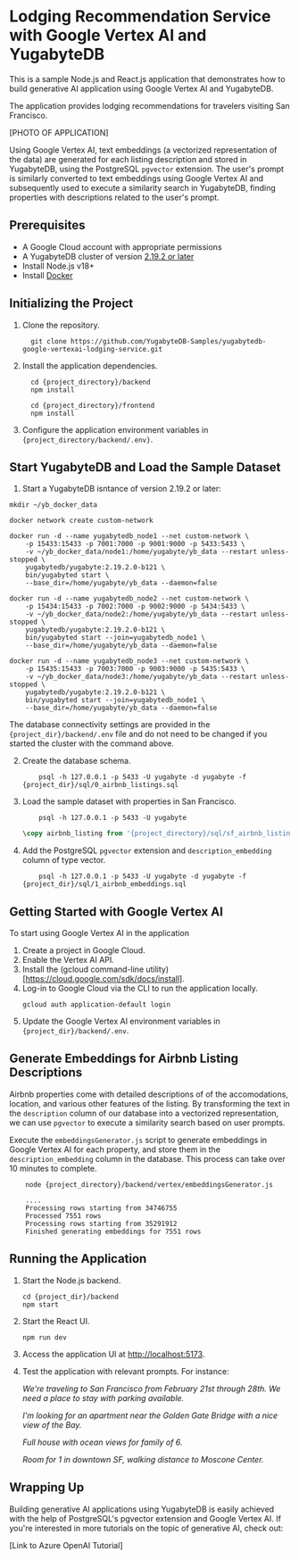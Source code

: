 # Lodging Recommendation Service with Google Vertex AI and YugabyteDB

This is a sample Node.js and React.js application that demonstrates how to build generative AI application using Google Vertex AI and YugabyteDB.

The application provides lodging recommendations for travelers visiting San Francisco.

[PHOTO OF APPLICATION]

Using Google Vertex AI, text embeddings (a vectorized representation of the data) are generated for each listing description and stored in YugabyteDB, using the PostgreSQL `pgvector` extension. The user's prompt is similarly converted to text embeddings using Google Vertex AI and subsequently used to execute a similarity search in YugabyteDB, finding properties with descriptions related to the user's prompt.

## Prerequisites

* A Google Cloud account with appropriate permissions
* A YugabyteDB cluster of version [2.19.2 or later](https://download.yugabyte.com/)
* Install Node.js v18+
* Install [Docker](https://docs.docker.com/get-docker/)

## Initializing the Project

1. Clone the repository.
   ```shell
     git clone https://github.com/YugabyteDB-Samples/yugabytedb-google-vertexai-lodging-service.git
   ```
2. Install the application dependencies.
    ```shell
      cd {project_directory}/backend
      npm install

      cd {project_directory}/frontend
      npm install
    ```
3. Configure the application environment variables in `{project_directory/backend/.env}`.

## Start YugabyteDB and Load the Sample Dataset 

1. Start a YugabyteDB isntance of version 2.19.2 or later:
```shell
mkdir ~/yb_docker_data

docker network create custom-network

docker run -d --name yugabytedb_node1 --net custom-network \
    -p 15433:15433 -p 7001:7000 -p 9001:9000 -p 5433:5433 \
    -v ~/yb_docker_data/node1:/home/yugabyte/yb_data --restart unless-stopped \
    yugabytedb/yugabyte:2.19.2.0-b121 \
    bin/yugabyted start \
    --base_dir=/home/yugabyte/yb_data --daemon=false

docker run -d --name yugabytedb_node2 --net custom-network \
    -p 15434:15433 -p 7002:7000 -p 9002:9000 -p 5434:5433 \
    -v ~/yb_docker_data/node2:/home/yugabyte/yb_data --restart unless-stopped \
    yugabytedb/yugabyte:2.19.2.0-b121 \
    bin/yugabyted start --join=yugabytedb_node1 \
    --base_dir=/home/yugabyte/yb_data --daemon=false
    
docker run -d --name yugabytedb_node3 --net custom-network \
    -p 15435:15433 -p 7003:7000 -p 9003:9000 -p 5435:5433 \
    -v ~/yb_docker_data/node3:/home/yugabyte/yb_data --restart unless-stopped \
    yugabytedb/yugabyte:2.19.2.0-b121 \
    bin/yugabyted start --join=yugabytedb_node1 \
    --base_dir=/home/yugabyte/yb_data --daemon=false
```

The database connectivity settings are provided in the `{project_dir}/backend/.env` file and do not need to be changed if you started the cluster with the command above.

2. Create the database schema.
    ```shell
        psql -h 127.0.0.1 -p 5433 -U yugabyte -d yugabyte -f {project_dir}/sql/0_airbnb_listings.sql
    ```

3. Load the sample dataset with properties in San Francisco.
    ```shell
        psql -h 127.0.0.1 -p 5433 -U yugabyte
    ```

    ```sql
    \copy airbnb_listing from '{project_directory}/sql/sf_airbnb_listings.csv' DELIMITER ',' CSV HEADER;
    ```

4. Add the PostgreSQL `pgvector` extension and `description_embedding` column of type vector.
    ```shell
        psql -h 127.0.0.1 -p 5433 -U yugabyte -d yugabyte -f {project_dir}/sql/1_airbnb_embeddings.sql
    ```

## Getting Started with Google Vertex AI

To start using Google Vertex AI in the application
1. Create a project in Google Cloud.
2. Enable the Vertex AI API.
3. Install the (gcloud command-line utility)[https://cloud.google.com/sdk/docs/install].
4. Log-in to Google Cloud via the CLI to run the application locally.
   ```shell
   gcloud auth application-default login
   ```
5. Update the Google Vertex AI environment variables in `{project_dir}/backend/.env`.

## Generate Embeddings for Airbnb Listing Descriptions

Airbnb properties come with detailed descriptions of of the accomodations, location, and various other features of the listing. By transforming the text in the `description` column of our database into a vectorized representation, we can use `pgvector` to execute a similarity search based on user prompts.

Execute the `embeddingsGenerator.js` script to generate embeddings in Google Vertex AI for each property, and store them in the `description_embedding` column in the database. This process can take over 10 minutes to complete.

```shell
    node {project_directory}/backend/vertex/embeddingsGenerator.js

    ....
    Processing rows starting from 34746755
    Processed 7551 rows
    Processing rows starting from 35291912
    Finished generating embeddings for 7551 rows
```

## Running the Application

1. Start the Node.js backend.
    ```
    cd {project_dir}/backend
    npm start
    ```
2. Start the React UI.
    ```
    npm run dev
    ```

3. Access the application UI at [http://localhost:5173](http://localhost:5173).

4. Test the application with relevant prompts. For instance: 

    *We're traveling to San Francisco from February 21st through 28th. We need a place to stay with parking available.*

    *I'm looking for an apartment near the Golden Gate Bridge with a nice view of the Bay.*

    *Full house with ocean views for family of 6.*

    *Room for 1 in downtown SF, walking distance to Moscone Center.*

## Wrapping Up

Building generative AI applications using YugabyteDB is easily achieved with the help of PostgreSQL's pgvector extension and Google Vertex AI. If you're interested in more tutorials on the topic of generative AI, check out: 

[Link to Azure OpenAI Tutorial]

